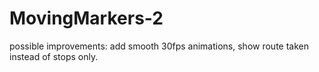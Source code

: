 # MovingMarkers-2
possible improvements: add smooth 30fps animations, show route taken instead of stops only.

